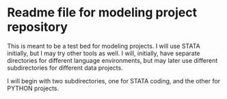 # Readme file for modeling project repository

This is meant to be a test bed for modeling projects. I will use STATA initially, but I may try other tools as well.
I will, initially, have separate directories for different language environments, but may later use different subdirectories
for different data projects.

I will begin with two subdirectories, one for STATA coding, and the other for PYTHON projects.

